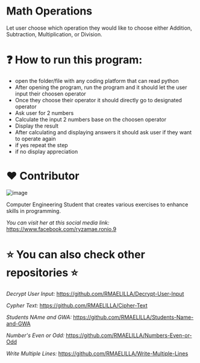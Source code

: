 # Math Operations
Let user choose which operation they would like to choose either Addition, Subtraction, Multiplication, or Division.

# ❓ How to run this program:
- open the folder/file with any coding platform that can read python
- After opening the program, run the program and it should let the user input their choosen operator
- Once they choose their operator it should directly go to designated operator
- Ask user for 2 numbers
- Calculate the input 2 numbers base on the choosen operator
- Display the result
- After calculating and displaying answers it should ask user if they want to operate again
- if yes repeat the step
- if no display appreciation

# :heart: Contributor
![image](https://user-images.githubusercontent.com/129654335/234447504-b897eec1-0a8b-4350-a11f-6efdf0357b81.png)

Computer Engineering Student that creates various exercises to enhance skills in programming.

_You can visit her at this social media link:_
https://www.facebook.com/ryzamae.ronio.9

# ⭐ You can also check other repositories ⭐
_Decrypt User Input:_ https://github.com/RMAELILLA/Decrypt-User-Input

_Cypher Text:_ https://github.com/RMAELILLA/Cipher-Text

_Students NAme and GWA:_ https://github.com/RMAELILLA/Students-Name-and-GWA

_Number's Even or Odd:_ https://github.com/RMAELILLA/Numbers-Even-or-Odd

_Write Multiple Lines:_ https://github.com/RMAELILLA/Write-Multiple-Lines

